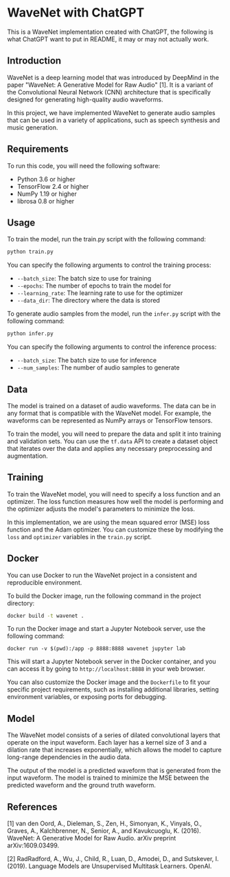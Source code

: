 # WaveNet with ChatGPT
 This is a WaveNet implementation created with ChatGPT, the following is what ChatGPT want to put in README, it may or may not actually work.

## Introduction
WaveNet is a deep learning model that was introduced by DeepMind in the paper "WaveNet: A Generative Model for Raw Audio" [1]. It is a variant of the Convolutional Neural Network (CNN) architecture that is specifically designed for generating high-quality audio waveforms.

In this project, we have implemented WaveNet to generate audio samples that can be used in a variety of applications, such as speech synthesis and music generation.

## Requirements
To run this code, you will need the following software:

- Python 3.6 or higher
- TensorFlow 2.4 or higher
- NumPy 1.19 or higher
- librosa 0.8 or higher

## Usage
To train the model, run the train.py script with the following command:

```bash
python train.py
```

You can specify the following arguments to control the training process:

- `--batch_size`: The batch size to use for training
- `--epochs`: The number of epochs to train the model for
- `--learning_rate`: The learning rate to use for the optimizer
- `--data_dir`: The directory where the data is stored

To generate audio samples from the model, run the `infer.py` script with the following command:

```bash
python infer.py
```

You can specify the following arguments to control the inference process:

- `--batch_size`: The batch size to use for inference
- `--num_samples`: The number of audio samples to generate

## Data
The model is trained on a dataset of audio waveforms. The data can be in any format that is compatible with the WaveNet model. For example, the waveforms can be represented as NumPy arrays or TensorFlow tensors.

To train the model, you will need to prepare the data and split it into training and validation sets. You can use the `tf.data` API to create a dataset object that iterates over the data and applies any necessary preprocessing and augmentation.

## Training
To train the WaveNet model, you will need to specify a loss function and an optimizer. The loss function measures how well the model is performing and the optimizer adjusts the model's parameters to minimize the loss.

In this implementation, we are using the mean squared error (MSE) loss function and the Adam optimizer. You can customize these by modifying the `loss` and `optimizer` variables in the `train.py` script.

## Docker

You can use Docker to run the WaveNet project in a consistent and reproducible environment.

To build the Docker image, run the following command in the project directory:

```bash
docker build -t wavenet .
```

To run the Docker image and start a Jupyter Notebook server, use the following command:

```
docker run -v $(pwd):/app -p 8888:8888 wavenet jupyter lab
```

This will start a Jupyter Notebook server in the Docker container, and you can access it by going to `http://localhost:8888` in your web browser.

You can also customize the Docker image and the `Dockerfile` to fit your specific project requirements, such as installing additional libraries, setting environment variables, or exposing ports for debugging.

## Model
The WaveNet model consists of a series of dilated convolutional layers that operate on the input waveform. Each layer has a kernel size of 3 and a dilation rate that increases exponentially, which allows the model to capture long-range dependencies in the audio data.

The output of the model is a predicted waveform that is generated from the input waveform. The model is trained to minimize the MSE between the predicted waveform and the ground truth waveform.

## References
[1] van den Oord, A., Dieleman, S., Zen, H., Simonyan, K., Vinyals, O., Graves, A., Kalchbrenner, N., Senior, A., and Kavukcuoglu, K. (2016). WaveNet: A Generative Model for Raw Audio. arXiv preprint arXiv:1609.03499.

[2] RadRadford, A., Wu, J., Child, R., Luan, D., Amodei, D., and Sutskever, I. (2019). Language Models are Unsupervised Multitask Learners. OpenAI.
